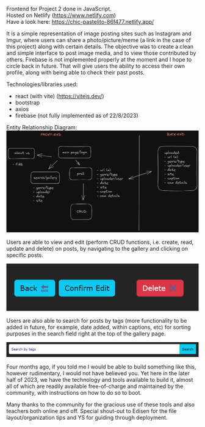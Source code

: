 Frontend for Project 2 done in JavaScript. </br>
Hosted on Netlify (https://www.netlify.com) </br>
Have a look here: https://chic-pastelito-86f477.netlify.app/

It is a simple representation of image posting sites such as Instagram and Imgur,
where users can share a photo/picture/meme (a link in the case of this project)
along with certain details.
The objective was to create a clean and simple interface to post image media, and
to view those contributed by others.
Firebase is not implemented properly at the moment and I hope to circle back in future.
That will give users the ability to access their own profile, along with being
able to check their past posts.

Technologies/libraries used:

- react (with vite) (https://vitejs.dev/)
- bootstrap
- axios
- firebase (not fully implemented as of 22/8/2023)

Entity Relationship Diagram:
![Alt text](public/project2_map.png)

Users are able to view and edit (perform CRUD functions, i.e.
create, read, update and delete) on posts, by navigating to the gallery and
clicking on specific posts.

![Alt text](public/buttons.png)

Users are also able to search for posts by tags (more functionality to be added in future,
for example, date added, within captions, etc) for sorting purposes in the search field right
at the top of the gallery page.

![Alt text](public/search.png)

Four months ago, if you told me I would be able to build something like this,
however rudimentary, I would not have believed you. Yet here in the later half of 2023,
we have the technology and tools available to build it, almost all of which are readily
available free-of-charge and maintained by the community, with instructions on how to do so
to boot.

Many thanks to the community for the gracious use of these tools and also teachers both online and off. Special shout-out to Edisen for the file layout/organization tips and YS for guiding through deployment.
